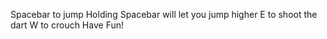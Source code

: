 Spacebar to jump
Holding Spacebar will let you jump higher
E to shoot the dart
W to crouch
Have Fun!
